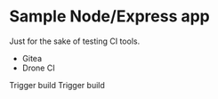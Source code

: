 # Sample Node/Express app

Just for the sake of testing CI tools.

* Gitea
* Drone CI

Trigger build
Trigger build
